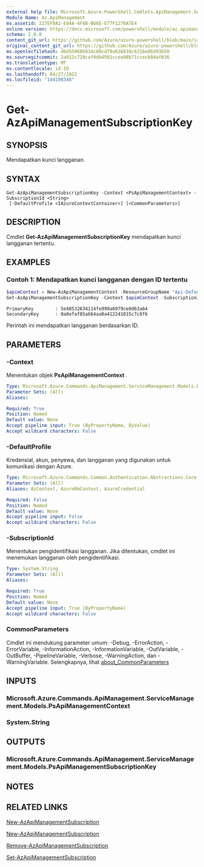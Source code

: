 ```yaml
---
external help file: Microsoft.Azure.PowerShell.Cmdlets.ApiManagement.ServiceManagement.dll-Help.xml
Module Name: Az.ApiManagement
ms.assetid: 227EF8A2-E04A-4F6B-B66E-E77F1276A7E4
online version: https://docs.microsoft.com/powershell/module/az.apimanagement/get-azapimanagementsubscriptionkey
schema: 2.0.0
content_git_url: https://github.com/Azure/azure-powershell/blob/main/src/ApiManagement/ApiManagement/help/Get-AzApiManagementSubscriptionKey.md
original_content_git_url: https://github.com/Azure/azure-powershell/blob/main/src/ApiManagement/ApiManagement/help/Get-AzApiManagementSubscriptionKey.md
ms.openlocfilehash: d6d55968b834c80cd79a626838c6216e86d93b50
ms.sourcegitcommit: 2a912c720caf0db4501ccea98b71ccecb84af036
ms.translationtype: MT
ms.contentlocale: id-ID
ms.lasthandoff: 04/27/2022
ms.locfileid: "144198346"
---
```

# Get-AzApiManagementSubscriptionKey

## SYNOPSIS
Mendapatkan kunci langganan.

## SYNTAX

```
Get-AzApiManagementSubscriptionKey -Context <PsApiManagementContext> -SubscriptionId <String>
 [-DefaultProfile <IAzureContextContainer>] [<CommonParameters>]
```

## DESCRIPTION
Cmdlet **Get-AzApiManagementSubscriptionKey** mendapatkan kunci langganan tertentu.

## EXAMPLES

### Contoh 1: Mendapatkan kunci langganan dengan ID tertentu
```powershell
$apimContext = New-AzApiManagementContext -ResourceGroupName "Api-Default-East-US" -ServiceName "contoso"
Get-AzApiManagementSubscriptionKey -Context $apimContext -SubscriptionId "0123456789"
```

```output
PrimaryKey        : 5e48532634114fe999a6979ce0d63a64
SecondaryKey      : 0a8efaf85a664aa0a412241015c7c8f6
```

Perintah ini mendapatkan langganan berdasarkan ID.

## PARAMETERS

### -Context
Menentukan objek **PsApiManagementContext** .

```yaml
Type: Microsoft.Azure.Commands.ApiManagement.ServiceManagement.Models.PsApiManagementContext
Parameter Sets: (All)
Aliases:

Required: True
Position: Named
Default value: None
Accept pipeline input: True (ByPropertyName, ByValue)
Accept wildcard characters: False
```

### -DefaultProfile
Kredensial, akun, penyewa, dan langganan yang digunakan untuk komunikasi dengan Azure.

```yaml
Type: Microsoft.Azure.Commands.Common.Authentication.Abstractions.Core.IAzureContextContainer
Parameter Sets: (All)
Aliases: AzContext, AzureRmContext, AzureCredential

Required: False
Position: Named
Default value: None
Accept pipeline input: False
Accept wildcard characters: False
```

### -SubscriptionId
Menentukan pengidentifikasi langganan.
Jika ditentukan, cmdlet ini menemukan langganan oleh pengidentifikasi.

```yaml
Type: System.String
Parameter Sets: (All)
Aliases:

Required: True
Position: Named
Default value: None
Accept pipeline input: True (ByPropertyName)
Accept wildcard characters: False
```

### CommonParameters
Cmdlet ini mendukung parameter umum: -Debug, -ErrorAction, -ErrorVariable, -InformationAction, -InformationVariable, -OutVariable, -OutBuffer, -PipelineVariable, -Verbose, -WarningAction, dan -WarningVariable. Selengkapnya, lihat [about_CommonParameters](http://go.microsoft.com/fwlink/?LinkID=113216)

## INPUTS

### Microsoft.Azure.Commands.ApiManagement.ServiceManagement.Models.PsApiManagementContext

### System.String

## OUTPUTS

### Microsoft.Azure.Commands.ApiManagement.ServiceManagement.Models.PsApiManagementSubscriptionKey

## NOTES

## RELATED LINKS

[New-AzApiManagementSubscription](./Get-AzApiManagementSubscription.md)

[New-AzApiManagementSubscription](./New-AzApiManagementSubscription.md)

[Remove-AzApiManagementSubscription](./Remove-AzApiManagementSubscription.md)

[Set-AzApiManagementSubscription](./Set-AzApiManagementSubscription.md)


